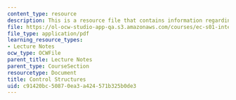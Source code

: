 ```yaml
---
content_type: resource
description: This is a resource file that contains information regarding control structures.
file: https://ol-ocw-studio-app-qa.s3.amazonaws.com/courses/ec-s01-internet-technology-in-local-and-global-communities-spring-2005-summer-2005/c91420bc50870ea3a424571b325b0de3_MITEC_S01S05_l04_cont.pdf
file_type: application/pdf
learning_resource_types:
- Lecture Notes
ocw_type: OCWFile
parent_title: Lecture Notes
parent_type: CourseSection
resourcetype: Document
title: Control Structures
uid: c91420bc-5087-0ea3-a424-571b325b0de3
---
```


